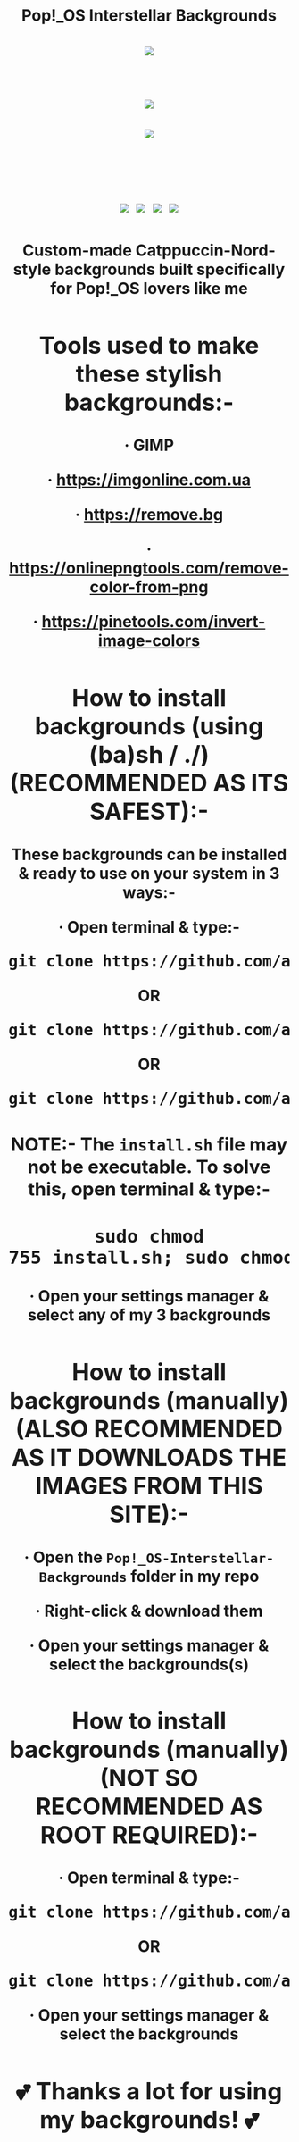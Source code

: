 <h1 align="center"> Pop!_OS Interstellar Backgrounds </h1>
<h1 align="center">
  <img src="https://github.com/all-junks/Pop_-OS-Interstellar-Backgrounds/blob/main/Pop!_OS%20Interstellar%20Backgrounds/Pop!_OS'%20Interstellar%20Future.png"/>
<hi/>
<h1 align="center">
  <img src="https://github.com/all-junks/Pop_-OS-Interstellar-Backgrounds/blob/main/Pop!_OS%20Interstellar%20Backgrounds/Pop!_OS'%20Interstellar%20Future%202.png"/>
</h1>
<hi align="center">
  <img src="https://github.com/all-junks/Pop_-OS-Interstellar-Backgrounds/blob/main/Pop!_OS%20Interstellar%20Backgrounds/Catppuccin%20Pop!_OS%20Interstellar%20Future.png"/>
</hi>

<h1 align="center">
  <img src="https://img.shields.io/badge/OS-Linux_(FOR_SH)_%7C_WINDOWS_%7C_MACOS-f9e2af?style=for-the-badge&logo=linux&logoColor=f9e2af"/>
  <img src="https://img.shields.io/github/stars/all-junks/Pop-OS-Interstellar-Backgrounds?style=for-the-badge&color=eed49f"/>
  <img src="https://img.shields.io/github/downloads/all-junks/Pop-OS-Interstellar-Backgrounds/total?style=for-the-badge&color=a6e3a1"/>
  <img src="https://img.shields.io/badge/License-GPL--3.0-ed8796?style=for-the-badge&logo=gnu&logoColor=ed8796"/>
</h1>

Custom-made Catppuccin-Nord-style backgrounds built specifically for Pop!_OS lovers like me

## Tools used to make these stylish backgrounds:-

· GIMP

· <https://imgonline.com.ua>

· <https://remove.bg>

· <https://onlinepngtools.com/remove-color-from-png>

· <https://pinetools.com/invert-image-colors>

## How to install backgrounds (using (ba)sh / ./) (RECOMMENDED AS ITS SAFEST):-

These backgrounds can be installed & ready to use on your system in 3 ways:-

· Open terminal & type:-
<pre>git clone https://github.com/all-junks/Pop-OS-Interstellar-Backgrounds.git; cd Pop-OS-Interstellar-Backgrounds; sudo bash install.sh </pre>
  OR
<pre>git clone https://github.com/all-junks/Pop-OS-Interstellar-Backgrounds.git; cd Pop-OS-InterstellarBackgrounds; sudo sh install.sh </pre>
  OR
<pre>git clone https://github.com/all-junks/Pop-OS-Interstellar-Backgrounds.git; cd Pop-OS-InterstellarBackgrounds; sudo ./install.sh </pre>

### NOTE:- The `install.sh` file may not be executable. To solve this, open terminal & type:-

### <pre>sudo chmod 755 install.sh; sudo chmod +x install.sh</pre>

· Open your settings manager & select any of my 3 backgrounds

## How to install backgrounds (manually) (ALSO RECOMMENDED AS IT DOWNLOADS THE IMAGES FROM THIS SITE):-

· Open the `Pop!_OS-Interstellar-Backgrounds` folder in my repo

· Right-click & download them

· Open your settings manager & select the backgrounds(s)

## How to install backgrounds (manually) (NOT SO RECOMMENDED AS ROOT REQUIRED):-

· Open terminal & type:-
<pre>git clone https://github.com/all-junks/Pop-OS-Interstellar-Backgrounds.git; sudo mv Pop-OS-Interstellar-Backgrounds /usr/share/backgrounds/ </pre>
  OR
<pre>git clone https://github.com/all-junks/Pop-OS-Interstellar-Backgrounds.git; sudo cp Pop-OS-Interstellar-Backgrounds /usr/share/backgrounds/ </pre>

· Open your settings manager & select the backgrounds

## 💕 Thanks a lot for using my backgrounds! 💕

